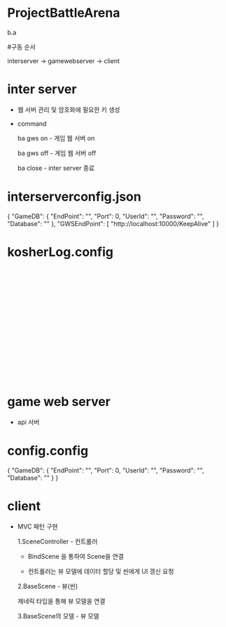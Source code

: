 # ProjectBattleArena
b.a

#구동 순서

interserver -> gamewebserver -> client

# inter server

- 웹 서버 관리 및 암호화에 필요한 키 생성

- command 

  ba gws on - 게임 웹 서버 on
  
  ba gws off - 게임 웹 서버 off
  
  ba close - inter server 종료

# interserverconfig.json

{
  "GameDB": {
    "EndPoint": "",
    "Port": 0,
    "UserId": "",
    "Password": "",
    "Database": ""
  },
  "GWSEndPoint": [
    "http://localhost:10000/KeepAlive"
  ]
}

# kosherLog.config

<?xml version="1.0" encoding="utf-8" ?>
<configuration>
	<targets>
		<target key ="consoleConfig" type ="console" format="test ${date} | ${level} | ${message}">
			<option type="color" key="Debug" value="DarkGray"/>
			<option type="color" key="Info" value="DarkGray"/>
			<option type="color" key="Error" value="DarkRed"/> 
			<option type="color" key="Fatal" value="DarkRed"/>
       	</target>
        <target key="fileConfig" type ="file" format="${date} | ${level} | ${message}">
			<option type ="fileName" value="./logs/LogFile.txt"/>
			<option type ="archiveFileName" value ="./archive/log.{#}.txt"/>
			<option type ="archiveRolling" value ="Day"/>
			<option type ="maxArchiveFiles" value ="7"/>
			<option type ="keepConnectionOpen" value="true"/>
        </target>
		<target key="databaseConfig" type="database">
			<database dbConnection ="use connection"
					dbProvider="MySql.Data.MySqlClient.MySqlConnection, MySql.Data"
				    dbCommandText="insert into log (logged, level, message, callsite)
										values (@logged, @level, @message, @callsite);">
				<option type="parameter" key="@level" value="${level}"></option>
				<option type="parameter" key="@logged" value="${date}"></option>
				<option type="parameter" key="@message" value="${message}"></option>
				<option type="parameter" key="@callsite" value="${callerFileName} : ${callerLineNumber}"></option>
			</database>
			<option type ="keepConnectionOpen" value="true"/>
		</target>
	</targets>
	<loggers>
		<logger key="consoleConfig" minLogLevel="Debug"></logger>
        <logger key ="fileConfig" name="" minLogLevel="Info"></logger>
		<logger key ="databaseConfig" name="" minLogLevel="Info"></logger>
	</loggers>
</configuration>

# game web server

- api 서버

# config.config

{
  "GameDB": {
    "EndPoint": "",
    "Port": 0,
    "UserId": "",
    "Password": "",
    "Database": ""
  }
}

# client

- MVC 패턴 구현

  1.SceneController - 컨트롤러
  
  - BindScene 을 통하여 Scene을 연결
  
  - 컨트롤러는 뷰 모델에 데이터 할당 및 씬에게 UI 갱신 요청
  
  2.BaseScene<TModel> - 뷰(씬)
  
  제네릭 타입을 통해 뷰 모델을 연결
  
  3.BaseScene의 모델 - 뷰 모델  
